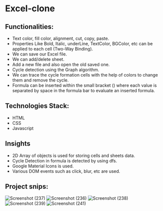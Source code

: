 # Excel-clone

## Functionalities:

* Text color, fill color, alignment, cut, copy, paste.
* Properties Like Bold, Italic, underLine, TextColor, BGColor, etc can be applied to each cell (Two-Way Binding).
* We can save our Excel file.
* We can add/delete sheet.
* Add a new file and also open the old saved one.
* Cycle detection using the Graph algorithm.
* We can trace the cycle formation cells with the help of colors to change them and remove the cycle.
* Formula can be inserted within the small bracket () where each value is separated by space in the formula bar to evaluate an inserted formula.

## Technologies Stack:

* HTML
* CSS
* Javascript

## Insights
* 2D Array of objects is used for storing cells and sheets data.
* Cycle Detection in formula is detected by using dfs.
* Google Material Icons is used.
* Various DOM events such as click, blur, etc are used.

## Project snips:

![Screenshot (237)](https://github.com/dharmendrakumarsoni/Excel-clone/assets/136853362/f7428a7b-f249-4be5-bfea-f317ca1280e9)
![Screenshot (236)](https://github.com/dharmendrakumarsoni/Excel-clone/assets/136853362/de6b8e0f-c1d0-442f-8290-9a06c95a4ba4)
![Screenshot (238)](https://github.com/dharmendrakumarsoni/Excel-clone/assets/136853362/c54eb2c8-1ef1-44f1-ae21-cffa9701a762)
![Screenshot (239)](https://github.com/dharmendrakumarsoni/Excel-clone/assets/136853362/88aedb85-b089-4b42-8309-4743fff16576)
![Screenshot (241)](https://github.com/dharmendrakumarsoni/Excel-clone/assets/136853362/f4d40564-902d-4713-b635-0d8054921056)

